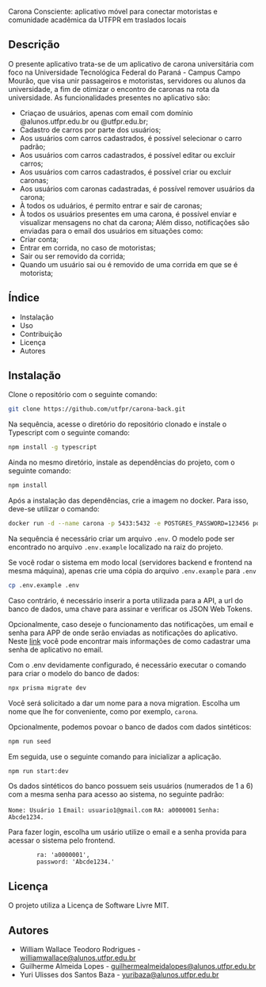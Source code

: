 Carona Consciente: aplicativo móvel para conectar motoristas e comunidade acadêmica da UTFPR em traslados locais

## Descrição
O presente aplicativo trata-se de um aplicativo de carona universitária com foco na Universidade Tecnológica Federal do Paraná - Campus Campo Mourão, 
que visa unir passageiros e motoristas, servidores ou alunos da universidade, a fim de otimizar o encontro de caronas na rota da universidade.
As funcionalidades presentes no aplicativo são:
  - Criaçao de usuários, apenas com email com domínio @alunos.utfpr.edu.br ou @utfpr.edu.br;
  - Cadastro de carros por parte dos usuários;
  - Aos usuários com carros cadastrados, é possível selecionar o carro padrão;
  - Aos usuários com carros cadastrados, é possível editar ou excluir carros;
  - Aos usuários com carros cadastrados, é possível criar ou excluir caronas;
  - Aos usuários com caronas cadastradas, é possível remover usuários da carona;
  - À todos os uduários, é permito entrar e sair de caronas;
  - À todos os usuários presentes em uma carona, é possível enviar e visualizar mensagens no chat da carona;
Além disso, notificações são enviadas para o email dos usuários em situações como:
  - Criar conta;
  - Entrar em corrida, no caso de motoristas;
  - Sair ou ser removido da corrida;
  - Quando um usuário sai ou é removido de uma corrida em que se é motorista;

## Índice
- Instalação
- Uso
- Contribuição
- Licença
- Autores

## Instalação
  
 
Clone o repositório com o seguinte comando:

```bash
git clone https://github.com/utfpr/carona-back.git
```

Na sequência, acesse o diretório do repositório clonado e instale o Typescript com o seguinte comando:

```bash
npm install -g typescript
```

Ainda no mesmo diretório, instale as dependências do projeto, com o seguinte comando:

```bash
npm install
```

Após a instalação das dependências, crie a imagem no docker. Para isso, deve-se utilizar o comando:

```bash
docker run -d --name carona -p 5433:5432 -e POSTGRES_PASSWORD=123456 postgres:13.5
```

Na sequência é necessário criar um arquivo `.env`. O modelo pode ser encontrado no arquivo `.env.example` localizado na raiz do projeto.

Se você rodar o sistema em modo local (servidores backend e frontend na mesma máquina), apenas crie uma cópia do arquivo `.env.example` para `.env`

```bash
cp .env.example .env
```

Caso contrário, é necessário inserir a porta utilizada para a API, a url do banco de dados, uma chave para assinar e verificar os JSON Web Tokens.

Opcionalmente, caso deseje o funcionamento das notificações, um email e senha para APP de onde serão enviadas as notificações do aplicativo. Neste [link](https://support.google.com/accounts/answer/185833?hl=pt-BR) você pode encontrar mais informações de como cadastrar uma senha de aplicativo no email.

Com o .env devidamente configurado, é necessário executar o comando para criar o modelo do banco de dados:

```bash
npx prisma migrate dev
```

Você será solicitado a dar um nome para a nova migration. Escolha um nome que lhe for conveniente, como por exemplo, `carona`.

Opcionalmente, podemos povoar o banco de dados com dados sintéticos:

```bash
npm run seed
```

Em seguida, use o seguinte comando para inicializar a aplicação. 

```bash
npm run start:dev
```

Os dados sintéticos do banco possuem seis usuários (numerados de 1 a 6) com a mesma senha para acesso ao sistema, no seguinte padrão:

`Nome: Usuário 1`
`Email: usuario1@gmail.com`
`RA: a0000001`
`Senha: Abcde1234.`

Para fazer login, escolha um usário utilize o email e a senha provida para acessar o sistema pelo frontend.

            ra: 'a0000001',
            password: 'Abcde1234.'


## Licença
O projeto utiliza a Licença de Software Livre MIT.

## Autores
  - William Wallace Teodoro Rodrigues - williamwallace@alunos.utfpr.edu.br
  - Guilherme Almeida Lopes - guilhermealmeidalopes@alunos.utfpr.edu.br
  - Yuri Ulisses dos Santos Baza - yuribaza@alunos.utfpr.edu.br
